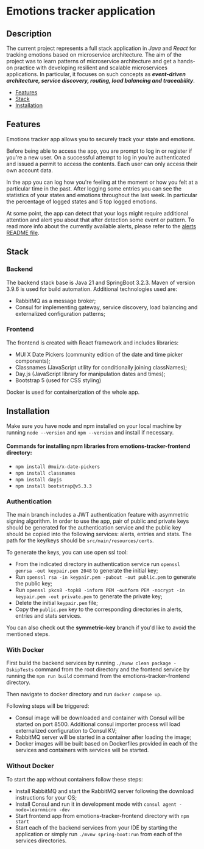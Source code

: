 # Emotions tracker application



## Description

The current project represents a full stack application in _Java_ and _React_
for tracking emotions based on microservice architecture. The aim of the project 
was to learn patterns of microservice architecture and get a hands-on 
practice with developing resilient and scalable microservices applications. 
In particular, it focuses on such concepts as _**event-driven architecture, 
service discovery, routing, load balancing and traceability**_. 

- [Features](#features)
- [Stack](#stack)
- [Installation](#installation)

## Features

Emotions tracker app allows you to securely track your state and emotions.

Before being able to access the app, you are prompt to log in or register 
if you're a new user. On a successful attempt to log in you're authenticated
and issued a permit to access the contents. Each user can only access their
own account data.

In the app you can log how you're feeling at the moment or how you felt 
at a particular time in the past. After logging some entries you can see
the statistics of your states and emotions throughout the last week. In 
particular the percentage of logged states and 5 top logged emotions.

At some point, the app can detect that your logs might require additional
attention and alert you about that after detection some event or pattern. 
To read more info about the currently available alerts, please refer to the 
[alerts README file](./alerts/README.md). 

## Stack

### Backend
The backend stack base is Java 21 and SpringBoot 3.2.3. Maven of version 3.9.6
is used for build automation.
Additional technologies used are:
- RabbitMQ as a message broker;
- Consul for implementing gateway, service discovery, load balancing
and externalized configuration patterns;

### Frontend
The frontend is created with React framework and includes libraries:
- MUI X Date Pickers (community edition of the date and time picker components);
- Classnames (JavaScript utility for conditionally joining classNames);
- Day.js (JavaScript library for manipulation dates and times);
- Bootstrap 5 (used for CSS styling)

Docker is used for containerization of the whole app.

## Installation

Make sure you have node and npm installed on your local machine by
running `node --version` and `npm --version` and install if necessary.

#### Commands for installing npm libraries from emotions-tracker-frontend directory:
- `npm install @mui/x-date-pickers`
- `npm install classnames`
- `npm install dayjs`
- `npm install bootstrap@v5.3.3`

### Authentication

The main branch includes a JWT authentication feature with asymmetric signing 
algorithm. In order to use the app, pair of public and private keys should be 
generated for the authentication service and the public key should be
copied into the following services: alerts, entries and stats. 
The path for the key/keys should be `src/main/resources/certs`.

To generate the keys, you can use open ssl tool:
- From the indicated directory
in authentication service run `openssl genrsa -out keypair.pem 2048` to
generate the initial key;
- Run `openssl rsa -in keypair.pem -pubout -out public.pem` to generate the
public key;
- Run `openssl pkcs8 -topk8 -inform PEM -outform PEM -nocrypt -in keypair.pem -out private.pem`
to generate the private key;
- Delete the initial `keypair.pem` file;
- Copy the `public.pem` key to the corresponding directories in alerts, entries 
and stats services.

You can also check out the **symmetric-key** branch if you'd like to avoid the
mentioned steps.


### With Docker

First build the backend services by running `./mvnw clean package -DskipTests` 
command from the root directory and the frontend service by running the
`npm run build` command from the emotions-tracker-frontend directory.

Then navigate to docker directory and run `docker compose up`. 

Following steps will be triggered:
- Consul image will be downloaded and container with Consul will be
started on port 8500. Additional consul importer process will load 
externalized configuration to Consul KV;
- RabbitMQ server will be started in a container after loading the image;
- Docker images will be built based on Dockerfiles provided in each of 
the services and containers with services will be started. 

  
### Without Docker

To start the app without containers follow these steps:
- Install RabbitMQ and start the RabbitMQ server following the download 
instructions for your OS;
- Install Consul and run it in development mode with 
`consul agent -node=learnmicro -dev`
- Start frontend app from emotions-tracker-frontend directory with `npm start`
- Start each of the backend services from your IDE by starting the application 
or simply run `./mvnw spring-boot:run` from each of the
services directories.

